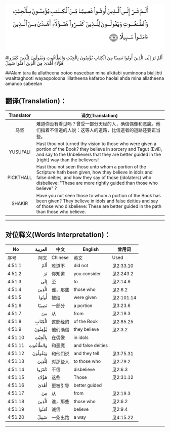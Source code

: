 ![004:051](images/004_051.gif)

#أَلَمْ تَرَ إِلَى الَّذِينَ أُوتُوا نَصِيبًا مِنَ الْكِتَابِ يُؤْمِنُونَ بِالْجِبْتِ وَالطَّاغُوتِ وَيَقُولُونَ لِلَّذِينَ كَفَرُوا هَٰؤُلَاءِ أَهْدَىٰ مِنَ الَّذِينَ آمَنُوا سَبِيلً 

##Alam tara ila allatheena ootoo naseeban mina alkitabi yuminoona bialjibti waalttaghooti wayaqooloona lillatheena kafaroo haolai ahda mina allatheena amanoo sabeelan 

## 翻译(Translation)：

| Translator | 译文(Translation)                                            |
| :--------: | ------------------------------------------------------------ |
|    马坚    | 难道你没有看见吗？曾受一部分天经的人，确信偶像和恶魔。他们指着不信道的人说：这等人的道路，比信道者的道路还要正当些。 |
|  YUSUFALI  | Hast thou not turned thy vision to those who were given a portion of the Book? they believe in sorcery and Tagut (Evil), and say to the Unbelievers that they are better guided in the (right) way than the believers! |
| PICKTHALL  | Hast thou not seen those unto whom a portion of the Scripture hath been given, how they believe in idols and false deities, and how they say of those (idolaters) who disbelieve: "These are more rightly guided than those who believe" ? |
|   SHAKIR   | Have you not seen those to whom a portion of the Book has been given? They believe in idols and false deities and say of those who disbelieve: These are better guided in the path than those who believe. |

---

## 对位释义(Words Interpretation)：

| No   | العربية | 中文    | English | 曾用词 |
| ---- | ------: | ------- | ------- | ------ |
| 序号 |    阿文 | Chinese | 英文    | Used   |
| 4:51.1  | أَلَمْ      | 难道不   | did not           | 见2:33.10  |
| 4:51.2  | تَرَ       | 你知道   | you consider      | 见2:243.2  |
| 4:51.3  | إِلَى      | 至       | to                | 见2:14.9   |
| 4:51.4  | الَّذِينَ    | 谁，那些 | those who         | 见2:6.2    |
| 4:51.5  | أُوتُوا    | 被给     | were given        | 见2:101.14 |
| 4:51.6  | نَصِيبًا    | 一部分   | a portion         | 见3:23.6   |
| 4:51.7  | مِنَ       | 从       | from              | 见2:19.3 |
| 4:51.8  | الْكِتَابِ   | 这部经的 | of the Book       | 见2:85.25  |
| 4:51.9  | يُؤْمِنُونَ   | 他们确信 | they believe      | 见2:3.2    |
| 4:51.10 | بِالْجِبْتِ   | 在偶像   | in idols          |            |
| 4:51.11 | وَالطَّاغُوتِ | 和恶魔   | and false deities |            |
| 4:51.12 | وَيَقُولُونَ  | 和他们说 | and they tell     | 见3:75.31  |
| 4:51.13 | لِلَّذِينَ    | 对那些人 | to those who      | 见2:79.2   |
| 4:51.14 | كَفَرُوا    | 不信     | disbelieve        | 见2:6.3    |
| 4:51.15 | هَٰؤُلَاءِ    | 这些     | Those             | 见2:31.12  |
| 4:51.16 | أَهْدَىٰ     | 更被引导 | better guided     |            |
| 4:51.17 | مِنَ       | 从       | from              | 见2:19.3 |
| 4:51.18 | الَّذِينَ    | 谁，那些 | those who         | 见2:6.2    |
| 4:51.19 | آمَنُوا    | 诚信     | believe           | 见2:9.4    |
| 4:51.20 | سَبِيلً     | 一条出路 | a way             | 见4:15.22  |

---
